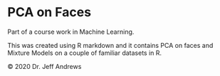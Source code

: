 # PCA on Faces
Part of a course work in Machine Learning.

This was created using R markdown and it contains PCA on faces and Mixture Models on a couple of familiar datasets in R.

© 2020 Dr. Jeff Andrews
